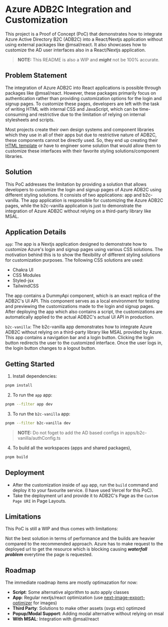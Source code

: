 # Azure ADB2C Integration and Customization

This project is a Proof of Concept (PoC) that demonstrates how to integrate Azure Active Directory B2C (ADB2C) into a React/Nextjs application without using external packages like @msal/react. It also showcases how to customize the AD user interfaces also in a React/Nextjs application.

> **NOTE:** This README is also a WIP and **_might_** not be 100% accurate.

## Problem Statement

The integration of Azure ADB2C into React applications is possible through packages like @msal/react. However, these packages primarily focus on authentication rather than providing customization options for the login and signup pages. To customize these pages, developers are left with the task of writing HTML with internal CSS and JavaScript, which can be time-consuming and restrictive due to the limitation of relying on internal stylesheets and scripts.

Most projects create their own design systems and component libraries which they use in all of their apps but due to restrictive nature of ADB2C, these components cannot be directly used. So, they end up creating their [HTML template](https://learn.microsoft.com/en-us/azure/active-directory-b2c/customize-ui-with-html?pivots=b2c-user-flow) or have to engineer some solution that would allow them to customize these interfaces with their favorite styling solutions/component libraries.

## Solution

This PoC addresses the limitation by providing a solution that allows developers to customize the login and signup pages of Azure ADB2C using different styling solutions. It consists of two applications: app and b2c-vanilla. The app application is responsible for customizing the Azure ADB2C pages, while the b2c-vanilla application is just to demonstrate the integration of Azure ADB2C without relying on a third-party library like MSAL.

## Application Details

`app`: The app is a Nextjs application designed to demonstrate how to customize Azure's login and signup pages using various CSS solutions. The motivation behind this is to show the flexibility of different styling solutions for customization purposes. The following CSS solutions are used:

- Chakra UI
- CSS Modules
- Styled-jsx
- TailwindCSS

The app contains a DummyApi component, which is an exact replica of the ADB2C's UI API. This component serves as a local environment for testing and previewing the customizations made to the login and signup pages. After deploying the app which also contains a script, the customizations are automatically applied to the actual ADB2C's actual UI API in production.

`b2c-vanilla`: The b2c-vanilla app demonstrates how to integrate Azure ADB2C without relying on a third-party library like MSAL provided by Azure. This app contains a navigation bar and a login button. Clicking the login button redirects the user to the customized interface. Once the user logs in, the login button changes to a logout button.

## Getting Started

1. Install dependencies:

```sh
pnpm install
```

2. To run the `app` app:

```sh
pnpm --filter app dev
```

3. To run the `b2c-vanilla` app:

```sh
pnpm --filter b2c-vanilla dev
```

> **NOTE:** Do not foget to add the AD based configs in apps/b2c-vanilla/authConfig.ts

4. To build all the workspaces (apps and shared packages),

```sh
pnpm build
```

## Deployment

- After the customization inside of `app` app, run the `build` command and deploy it to your favourite service. (I have used Vercel for this PoC).
- Take the deployment url and provide it to ADB2C's Page as the `Custom Page URI` in Page Layouts.

## Limitations

This PoC is still a WIP and thus comes with limitations:

Not the best solution in terms of performance and the builds are heavier compared to the recommended approach. Azure has to make request to the deployed url to get the resource which is blocking causing **_waterfall problem_** everytime the page is requested.

## Roadmap

The immediate roadmap items are mostly optimazation for now:

- **Script**: Some alternative algorithm to auto apply classes
- **App**: Regular nextjs/react optimization (use [next-image-export-optimizer](https://www.npmjs.com/package/next-image-export-optimizer) for images)
- **Third Party**: Solutions to make other assets (svgs etc) optimzed
- **Popup/Modal Support**: Adding modal alternative without relying on msal
- **With MSAL**: Integration with @msal/react
